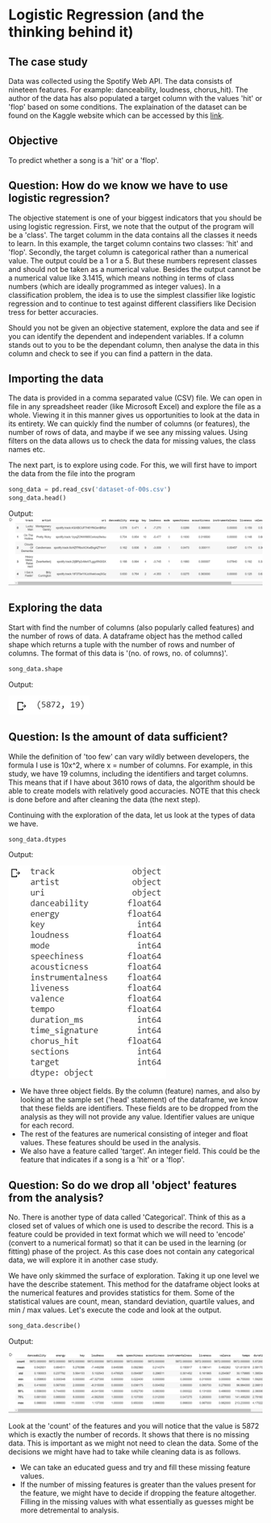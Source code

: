 # Logistic Regression (and the thinking behind it)

## The case study
Data was collected using the Spotify Web API. The data consists of nineteen features. For example: danceability, loudness, chorus_hit). The author of the data has also populated a target column with the values 'hit' or 'flop' based on some conditions. The explaination of the dataset can be found on the Kaggle website which can be accessed by this [link](https://www.kaggle.com/theoverman/the-spotify-hit-predictor-dataset).

## Objective
To predict whether a song is a 'hit' or a 'flop'.

## Question: How do we know we have to use logistic regression?
The objective statement is one of your biggest indicators that you should be using logistic regression. First, we note that the output of the program will be a 'class'. The target columm in the data contains all the classes it needs to learn. In this example, the target column contains two classes: 'hit' and 'flop'. Secondly, the target column is categorical rather than a numerical value. The output could be a 1 or a 5. But these numbers represent classes and should not be taken as a numerical value. Besides the output cannot be a numerical value like 3.1415, which means nothing in terms of class numbers (which are ideally programmed as integer values). In a classification problem, the idea is to use the simplest classifier like logistic regression and to continue to test against different classifiers like Decision tress for better accuracies.


Should you not be given an objective statement, explore the data and see if you can identify the dependent and independent variables. If a column stands out to you to be the dependant column, then analyse the data in this column and check to see if you can find a pattern in the data. 

## Importing the data
The data is provided in a comma separated value (CSV) file. We can open in file in any spreadsheet reader (like Microsoft Excel) and explore the file as a whole. Viewing it in this manner gives us opportunities to look at the data in its entirety. We can quickly find the number of columns (or features), the number of rows of data, and maybe if we see any missing values. Using filters on the data allows us to check the data for missing values, the class names etc. 


The next part, is to explore using code. For this, we will first have to import the data from the file into the program
```Python
song_data = pd.read_csv('dataset-of-00s.csv')
song_data.head()
```

Output:
![song_data_head](https://github.com/premthomas/Logistic-Regression/blob/master/Images/song_data_head.png)

## Exploring the data
Start with find the number of columns (also popularly called features) and the number of rows of data. A dataframe object has the method called shape which returns a tuple with the number of rows and number of columns. The format of this data is '(no. of rows, no. of columns)'.

```Python
song_data.shape
```

Output:


![song_data_shape](https://github.com/premthomas/Logistic-Regression/blob/master/Images/song_data_shape.PNG)

## Question: Is the amount of data sufficient?
While the definition of 'too few' can vary wildly between developers, the formula I use is 10x^2, where x = number of columns. For example, in this study, we have 19 columns, including the identifiers and target columns. This means that if I have about 3610 rows of data, the algorithm should be able to create models with relatively good accuracies. NOTE that this check is done before and after cleaning the data (the next step).


Continuing with the exploration of the data, let us look at the types of data we have.
```Python
song_data.dtypes
```

Output:


![song_data_dtype](https://github.com/premthomas/Logistic-Regression/blob/master/Images/song_data_dtype.PNG)

   - We have three object fields. By the column (feature) names, and also by looking at the sample set ('head' statement) of the dataframe, we know that these fields are identifiers. These fields are to be dropped from the analysis as they will not provide any value. Identifier values are unique for each record. 
   - The rest of the features are numerical consisting of integer and float values. These features should be used in the analysis. 
   - We also have a feature called 'target'. An integer field. This could be the feature that indicates if a song is a 'hit' or a 'flop'.

## Question: So do we drop all 'object' features from the analysis? 
No. There is another type of data called 'Categorical'. Think of this as a closed set of values of which one is used to describe the record. This is a feature could be provided in text format which we will need to 'encode' (convert to a numerical format) so that it can be used in the learning (or fitting) phase of the project. As this case does not contain any categorical data, we will explore it in another case study.


We have only skimmed the surface of exploration. Taking it up one level we have the describe statement. This method for the dataframe object looks at the numerical features and provides statistics for them. Some of the statistical values are count, mean, standard deviation, quartile values, and min / max values. Let's execute the code and look at the output. 
```Python
song_data.describe()
```

Output:


![song_data_describe](https://github.com/premthomas/Logistic-Regression/blob/master/Images/song_data_describe.PNG)


Look at the 'count' of the features and you will notice that the value is 5872 which is exactly the number of records. It shows that there is no missing data. This is important as we might not need to clean the data. Some of the decisions we might have had to take while cleaning data is as follows.
   - We can take an educated guess and try and fill these missing feature values. 
   - If the number of missing features is greater than the values present for the feature, we might have to decide if dropping the feature altogether. Filling in the missing values with what essentially as guesses might be more detremental to analysis.






